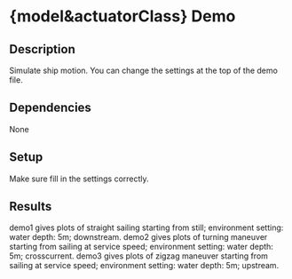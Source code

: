 # {model&actuatorClass} Demo

## Description

Simulate ship motion. You can change the settings at the top of the demo file.

## Dependencies

None

## Setup

Make sure fill in the settings correctly.

## Results


demo1 gives plots of straight sailing starting from still; environment setting: water depth: 5m; downstream.
demo2 gives plots of turning maneuver starting from sailing at service speed; environment setting: water depth: 5m; crosscurrent.
demo3 gives plots of zigzag maneuver starting from sailing at service speed; environment setting: water depth: 5m; upstream.
